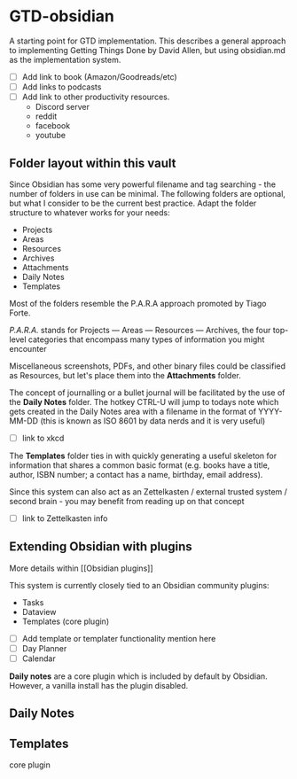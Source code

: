 # GTD-obsidian
A starting point for GTD implementation.  This describes a general approach to implementing Getting Things Done by David Allen, but using obsidian.md as the implementation system.

- [ ] Add link to book (Amazon/Goodreads/etc)
- [ ] Add links to podcasts
- [ ] Add link to other productivity resources.
	- Discord server
	- reddit
	- facebook
	- youtube


## Folder layout within this vault

Since Obsidian has some very powerful filename and tag searching - the number of folders in use can be minimal.  The following folders are optional, but what I consider to be the current best practice.  Adapt the folder structure to whatever works for your needs:

- Projects
- Areas
- Resources
- Archives
- Attachments
- Daily Notes
- Templates

Most of the folders resemble the P.A.R.A approach promoted by Tiago Forte.

_P.A.R.A._ stands for Projects — Areas — Resources — Archives, the four top-level categories that encompass many types of information you might encounter 

Miscellaneous screenshots, PDFs, and other binary files could be classified as Resources, but let's place them into the **Attachments** folder.

The concept of journalling or a bullet journal will be facilitated by the use of the **Daily Notes** folder.  The hotkey CTRL-U will jump to todays note which gets created in the Daily Notes area with a filename in the format of YYYY-MM-DD (this is known as ISO 8601 by data nerds and it is very useful)
- [ ] link to xkcd

The **Templates** folder ties in with quickly generating a useful skeleton for information that shares a common basic format (e.g. books have a title, author, ISBN number; a contact has a name, birthday, email address).  



Since this system can also act as an Zettelkasten / external trusted system / second brain - you may benefit from reading up on that concept
- [ ] link to Zettelkasten info


## Extending Obsidian with plugins

More details within [[Obsidian plugins]]

This system is currently closely tied to an Obsidian community plugins:
- Tasks
- Dataview
- Templates (core plugin)
- [ ] Add template or templater functionality mention here
- [ ] Day Planner
- [ ] Calendar

**Daily notes** are a core plugin which is included by default by Obsidian.  However, a vanilla install has the plugin disabled.

## Daily Notes

## Templates

core plugin